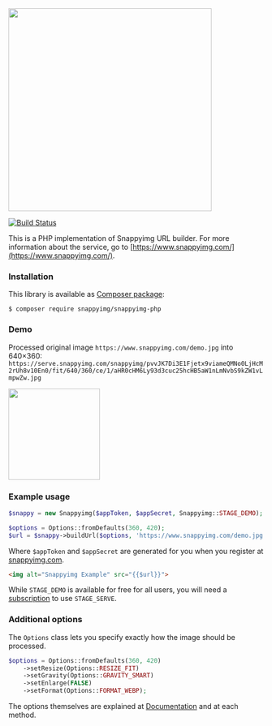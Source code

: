 <img src="./logo.png" width="400">

[![Build Status](https://travis-ci.org/snappyimg/snappyimg-php.svg?branch=master)](https://travis-ci.org/snappyimg/snappyimg-php)

This is a PHP implementation of Snappyimg URL builder. For more information about the service, go to [https://www.snappyimg.com/](https://www.snappyimg.com/).

### Installation

This library is available as [Composer package](https://packagist.org/packages/snappyimg/snappyimg-php):

```console
$ composer require snappyimg/snappyimg-php
```


### Demo

Processed original image
`https://www.snappyimg.com/demo.jpg`
into 640×360:
`https://serve.snappyimg.com/snappyimg/pvvJK7Di3E1Fjetx9viameQMNo0LjHcM2rUh8v10En0/fit/640/360/ce/1/aHR0cHM6Ly93d3cuc25hcHB5aW1nLmNvbS9kZW1vLmpwZw.jpg`

<img src="https://serve.snappyimg.com/snappyimg/pvvJK7Di3E1Fjetx9viameQMNo0LjHcM2rUh8v10En0/fit/640/360/ce/1/aHR0cHM6Ly93d3cuc25hcHB5aW1nLmNvbS9kZW1vLmpwZw.jpg" width=180>

### Example usage

```php
$snappy = new Snappyimg($appToken, $appSecret, Snappyimg::STAGE_DEMO);

$options = Options::fromDefaults(360, 420);
$url = $snappy->buildUrl($options, 'https://www.snappyimg.com/demo.jpg');
```

Where `$appToken` and `$appSecret` are generated for you when you register at [snappyimg.com](https://www.snappyimg.com/).

```html
<img alt="Snappyimg Example" src="{{$url}}">
```

While `STAGE_DEMO` is available for free for all users, you will need a [subscription](https://www.snappyimg.com/pricing) to use `STAGE_SERVE`.


### Additional options

The `Options` class lets you specify exactly how the image should be processed.

```php
$options = Options::fromDefaults(360, 420)
    ->setResize(Options::RESIZE_FIT)
    ->setGravity(Options::GRAVITY_SMART)
    ->setEnlarge(FALSE)
    ->setFormat(Options::FORMAT_WEBP);
```

The options themselves are explained at [Documentation](https://www.snappyimg.com/docs) and at each method. 
